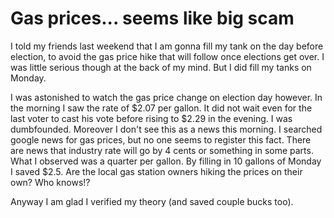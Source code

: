 Gas prices... seems like big scam
===
I told my friends last weekend that I am gonna fill my tank on the day before election, to avoid the gas price hike that will follow once elections get over. I was little serious though at the back of my mind. But I did fill my tanks on Monday.  
  
I was astonished to watch the gas price change on election day however. In the morning I saw the rate of $2.07 per gallon. It did not wait even for the last voter to cast his vote before rising to $2.29 in the evening. I was dumbfounded. Moreover I don't see this as a news this morning. I searched google news for gas prices, but no one seems to register this fact. There are news that industry rate will go by 4 cents or something in some parts. What I observed was a quarter per gallon. By filling in 10 gallons of Monday I saved $2.5\. Are the local gas station owners hiking the prices on their own? Who knows!?  
  
Anyway I am glad I verified my theory (and saved couple bucks too).

